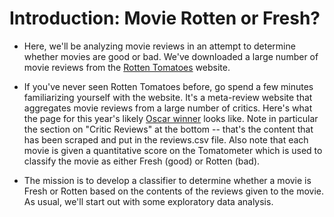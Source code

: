 # Introduction: Movie Rotten or Fresh?

- Here, we'll be analyzing movie reviews in an attempt to determine whether movies are good or bad.  We've downloaded a large number of movie reviews from the [Rotten Tomatoes](http://www.rottentomatoes.com) website.

- If you've never seen Rotten Tomatoes before, go spend a few minutes familiarizing yourself with the website.  It's a meta-review website that aggregates movie reviews from a large number of critics.  Here's what the page for this year's likely [Oscar winner](http://www.rottentomatoes.com/m/the_revenant_2015/) looks like.  Note in particular the section on "Critic Reviews" at the bottom -- that's the content that has been scraped and put in the reviews.csv file.  Also note that each movie is given a quantitative score on the Tomatometer which is used to classify the movie as either Fresh (good) or Rotten (bad).

- The mission is to develop a classifier to determine whether a movie is Fresh or Rotten based on the contents of the reviews given to the movie.  As usual, we'll start out with some exploratory data analysis.
